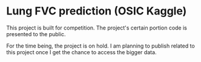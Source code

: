 # Lung FVC prediction (OSIC Kaggle)

This project is built for competition.
The project's certain portion code is presented to the public.

For the time being, the project is on hold.
I am planning to publish related to this project once I get the chance to access the bigger data.
